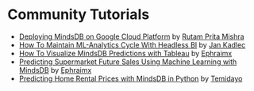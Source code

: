 # Community Tutorials

* [Deploying MindsDB on Google Cloud Platform](https://community.ops.io/rutamhere/deploying-mindsdb-on-google-cloud-platform-41h9) by [Rutam Prita Mishra](https://community.ops.io/rutamhere)
* [How To Maintain ML-Analytics Cycle With Headless BI](https://medium.com/gooddata-developers/how-to-maintain-ml-analytics-cycle-with-headless-bi-815aceac5027?source=friends_link&sk=45f102ce4a54a6ae8c4dddc900aeebb9) by [Jan Kadlec](https://medium.com/@jkadlec)
* [How To Visualize MindsDB Predictions with Tableau](https://dev.to/ephraimx/how-to-visualize-mindsdb-predictions-with-tableau-2bpd) by [Ephraimx](https://dev.to/ephraimx)
* [Predicting Supermarket Future Sales Using Machine Learning with MindsDB](https://dev.to/ephraimx/predicting-future-sales-using-machine-learning-with-mindsdb-3p70) by [Ephraimx](https://dev.to/ephraimx)
* [Predicting Home Rental Prices with MindsDB in Python](https://curiousprogrammer.hashnode.dev/predicting-home-rental-prices-with-mindsdb-in-python) by [Temidayo](https://hashnode.com/@Temicoder)
